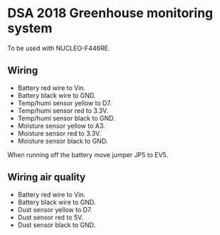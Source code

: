 # DSA 2018 Greenhouse monitoring system

To be used with NUCLEO-F446RE.

## Wiring

* Battery red wire to Vin.
* Battery black wire to GND.
* Temp/humi sensor yellow to D7.
* Temp/humi sensor red to 3.3V.
* Temp/humi sensor black to GND.
* Moisture sensor yellow to A3.
* Moisture sensor red to 3.3V.
* Moisture sensor black to GND.

When running off the battery move jumper JP5 to EV5.

## Wiring air quality

* Battery red wire to Vin.
* Battery black wire to GND.
* Dust sensor yellow to D7.
* Dust sensor red to 5V.
* Dust sensor black to GND.
